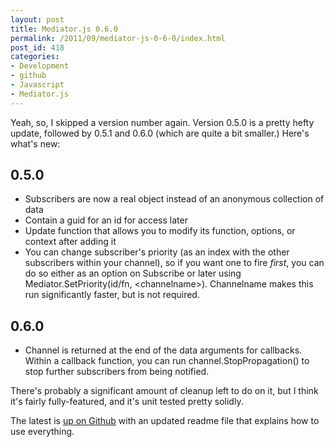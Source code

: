 ```yaml
---
layout: post
title: Mediator.js 0.6.0
permalink: /2011/09/mediator-js-0-6-0/index.html
post_id: 418
categories: 
- Development
- github
- Javascript
- Mediator.js
---
```


Yeah, so, I skipped a version number again. Version 0.5.0 is a pretty hefty 
update, followed by 0.5.1 and 0.6.0 (which are quite a bit smaller.) Here's 
what's new:

0\.5.0
-----
* Subscribers are now a real object instead of an anonymous collection of data
* Contain a guid for an id for access later
* Update function that allows you to modify its function, options, or context 
after adding it
* You can change subscriber's priority (as an index with the other subscribers 
within your channel), so if you want one to fire _first_, you can do so either 
as an option on Subscribe or later using Mediator.SetPriority(id/fn, 
&lt;channelname&gt;). Channelname makes this run significantly faster, but is not 
required.

0\.6.0
-----
* Channel is returned at the end of the data arguments for callbacks. Within a 
callback function, you can run channel.StopPropagation() to stop further 
subscribers from being notified.

There's probably a significant amount of cleanup left to do on it, but I think 
it's fairly fully-featured, and it's unit tested pretty solidly.

The latest is [up on Github](https://github.com/ajacksified/Mediator.js) with 
an updated readme file that explains how to use everything.
